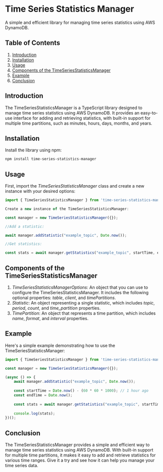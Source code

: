 # Time Series Statistics Manager

A simple and efficient library for managing time series statistics using AWS DynamoDB.

## Table of Contents

1. [Introduction](#introduction)
2. [Installation](#installation)
3. [Usage](#usage)
4. [Components of the TimeSeriesStatisticsManager](#components-of-the-timeseriesstatisticsmanager)
5. [Example](#example)
6. [Conclusion](#conclusion)

## Introduction

The TimeSeriesStatisticsManager is a TypeScript library designed to manage time series statistics using AWS DynamoDB. It provides an easy-to-use interface for adding and retrieving statistics, with built-in support for multiple time partitions, such as minutes, hours, days, months, and years.

## Installation

Install the library using npm:

```bash
npm install time-series-statistics-manager
```

## Usage

First, import the _TimeSeriesStatisticsManager_ class and create a new instance with your desired options:

```typescript
import { TimeSeriesStatisticsManager } from 'time-series-statistics-manager';

Create a new instance of the TimeSeriesStatisticsManager:

const manager = new TimeSeriesStatisticsManager({});

//Add a statistic:

await manager.addStatistic("example_topic", Date.now());

//Get statistics:

const stats = await manager.getStatistics("example_topic", startTime, endTime);
```

## Components of the TimeSeriesStatisticsManager

1. *TimeSeriesStatisticsManagerOptions*: An object that you can use to configure the TimeSeriesStatisticsManager. It includes the following optional properties: _table_, _client_, and _timePartitions_.
2. *Statistic*: An object representing a single statistic, which includes _topic_, _period_, _count_, and _time_partition_ properties.
3. *TimePartition*: An object that represents a time partition, which includes _name_, _format_, and _interval_ properties.

## Example

Here's a simple example demonstrating how to use the TimeSeriesStatisticsManager:

```typescript
import { TimeSeriesStatisticsManager } from 'time-series-statistics-manager';

const manager = new TimeSeriesStatisticsManager({});

(async () => {
    await manager.addStatistic("example_topic", Date.now());
    
    const startTime = Date.now() - (60 * 60 * 1000); // 1 hour ago
    const endTime = Date.now();
    
    const stats = await manager.getStatistics("example_topic", startTime, endTime);
    
    console.log(stats);
})();
```

## Conclusion

The TimeSeriesStatisticsManager provides a simple and efficient way to manage time series statistics using AWS DynamoDB. With built-in support for multiple time partitions, it makes it easy to add and retrieve statistics for various time ranges. Give it a try and see how it can help you manage your time series data.
